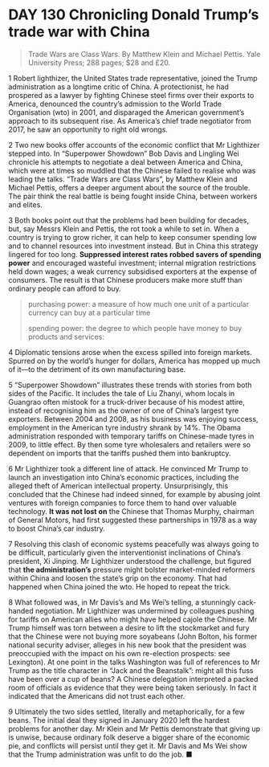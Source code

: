 # DAY 130 Chronicling Donald Trump’s trade war with China
> Trade Wars are Class Wars. By Matthew Klein and Michael Pettis. Yale University Press; 288 pages; $28 and £20.
 > 

1 Robert lighthizer, the United States trade representative, joined the Trump administration as a longtime critic of China. A protectionist, he had prospered as a lawyer by fighting Chinese steel firms over their exports to America, denounced the country’s admission to the World Trade Organisation (wto) in 2001, and disparaged the American government’s approach to its subsequent rise. As America’s chief trade negotiator from 2017, he saw an opportunity to right old wrongs.

2 Two new books offer accounts of the economic conflict that Mr Lighthizer stepped into. In “Superpower Showdown” Bob Davis and Lingling Wei chronicle his attempts to negotiate a deal between America and China, which were at times so muddled that the Chinese failed to realise who was leading the talks. “Trade Wars are Class Wars”, by Matthew Klein and Michael Pettis, offers a deeper argument about the source of the trouble. The pair think the real battle is being fought inside China, between workers and elites.

3 Both books point out that the problems had been building for decades, but, say Messrs Klein and Pettis, the rot took a while to set in. When a country is trying to grow richer, it can help to keep consumer spending low and to channel resources into investment instead. But in China this strategy lingered for too long. **Suppressed interest rates robbed savers of spending power** and encouraged wasteful investment; internal migration restrictions held down wages; a weak currency subsidised exporters at the expense of consumers. The result is that Chinese producers make more stuff than ordinary people can afford to buy.

> purchasing power: a measure of how much one unit of a particular currency can buy at a particular time
>
> spending power: the degree to which people have money to buy products and services:
>

4 Diplomatic tensions arose when the excess spilled into foreign markets. Spurred on by the world’s hunger for dollars, America has mopped up much of it—to the detriment of its own manufacturing base.

5 “Superpower Showdown” illustrates these trends with stories from both sides of the Pacific. It includes the tale of Liu Zhanyi, whom locals in Guangrao often mistook for a truck-driver because of his modest attire, instead of recognising him as the owner of one of China’s largest tyre exporters. Between 2004 and 2008, as his business was enjoying success, employment in the American tyre industry shrank by 14%. The Obama administration responded with temporary tariffs on Chinese-made tyres in 2009, to little effect. By then some tyre wholesalers and retailers were so dependent on imports that the tariffs pushed them into bankruptcy.

6 Mr Lighthizer took a different line of attack. He convinced Mr Trump to launch an investigation into China’s economic practices, including the alleged theft of American intellectual property. Unsurprisingly, this concluded that the Chinese had indeed sinned, for example by abusing joint ventures with foreign companies to force them to hand over valuable technology. **It was not lost on** the Chinese that Thomas Murphy, chairman of General Motors, had first suggested these partnerships in 1978 as a way to boost China’s car industry.

7 Resolving this clash of economic systems peacefully was always going to be difficult, particularly given the interventionist inclinations of China’s president, Xi Jinping. Mr Lighthizer understood the challenge, but figured that **the administration’s** pressure might bolster market-minded reformers within China and loosen the state’s grip on the economy. That had happened when China joined the wto. He hoped to repeat the trick.

8 What followed was, in Mr Davis’s and Ms Wei’s telling, a stunningly cack-handed negotiation. Mr Lighthizer was undermined by colleagues pushing for tariffs on American allies who might have helped cajole the Chinese. Mr Trump himself was torn between a desire to lift the stockmarket and fury that the Chinese were not buying more soyabeans (John Bolton, his former national security adviser, alleges in his new book that the president was preoccupied with the impact on his own re-election prospects: see Lexington). At one point in the talks Washington was full of references to Mr Trump as the title character in “Jack and the Beanstalk”: might all this fuss have been over a cup of beans? A Chinese delegation interpreted a packed room of officials as evidence that they were being taken seriously. In fact it indicated that the Americans did not trust each other.

9 Ultimately the two sides settled, literally and metaphorically, for a few beans. The initial deal they signed in January 2020 left the hardest problems for another day. Mr Klein and Mr Pettis demonstrate that giving up is unwise, because ordinary folk deserve a bigger share of the economic pie, and conflicts will persist until they get it. Mr Davis and Ms Wei show that the Trump administration was unfit to do the job. ■

